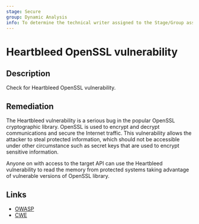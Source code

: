 ```yaml
---
stage: Secure
group: Dynamic Analysis
info: To determine the technical writer assigned to the Stage/Group associated with this page, see https://handbook.gitlab.com/handbook/product/ux/technical-writing/#assignments
---
```


# Heartbleed OpenSSL vulnerability

## Description

Check for Heartbleed OpenSSL vulnerability.

## Remediation

The Heartbleed vulnerability is a serious bug in the popular OpenSSL cryptographic library. OpenSSL is used to encrypt and decrypt communications and secure the Internet traffic. This vulnerability allows the attacker to steal protected information, which should not be accessible under other circumstance such as secret keys that are used to encrypt sensitive information.

Anyone on with access to the target API can use the Heartbleed vulnerability to read the memory from protected systems taking advantage of vulnerable versions of OpenSSL library.

## Links

- [OWASP](https://owasp.org/Top10/A06_2021-Vulnerable_and_Outdated_Components/)
- [CWE](https://cwe.mitre.org/data/definitions/119.html)
